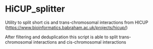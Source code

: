 # HiCUP_splitter

Utility to split short cis and trans-chromosomal interactions from HICUP (https://www.bioinformatics.babraham.ac.uk/projects/hicup/)

After filtering and deduplication this script is able to split trans-chromosomal interactions and cis-chromosomal interactions
